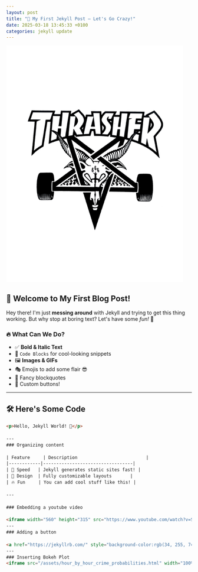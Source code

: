 ```yaml
---
layout: post
title: "🚀 My First Jekyll Post – Let's Go Crazy!"
date: 2025-03-18 13:45:33 +0100
categories: jekyll update
---
```


![Exciting Banner](/assets/images/thrasher.png)

## 🎉 Welcome to My First Blog Post!  
Hey there! I'm just **messing around** with Jekyll and trying to get this thing working. But why stop at boring text? Let's have some *fun!* 🎨  

### 🔥 What Can We Do?
- ✅ **Bold & Italic Text**  
- 🎨 `Code Blocks` for cool-looking snippets  
- 🖼️ **Images & GIFs**  
- 🎭 Emojis to add some flair 😎  
- 📌 Fancy blockquotes  
- 🎯 Custom buttons!

---

## 🛠️ Here's Some Code
```html
<p>Hello, Jekyll World! 🚀</p>

---
### Organizing content

| Feature     | Description                          |
|------------|----------------------------------|
| 🚀 Speed   | Jekyll generates static sites fast! |
| 🎨 Design  | Fully customizable layouts       |
| 🔥 Fun     | You can add cool stuff like this! |

---

### Embedding a youtube video

<iframe width="560" height="315" src="https://www.youtube.com/watch?v=SWYqp7iY_Tc" frameborder="0" allowfullscreen></iframe>
---
### Adding a button

<a href="https://jekyllrb.com/" style="background-color:rgb(34, 255, 74); color: white; padding: 10px 15px; text-decoration: none; border-radius: 5px; font-weight: bold;">Explore Jekyll</a>
---
### Inserting Bokeh Plot 
<iframe src="/assets/hour_by_hour_crime_probabilities.html" width="100%" height="500px"></iframe>